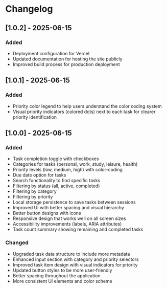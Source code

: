 # Changelog

## [1.0.2] - 2025-06-15

### Added
- Deployment configuration for Vercel
- Updated documentation for hosting the site publicly
- Improved build process for production deployment

## [1.0.1] - 2025-06-15

### Added
- Priority color legend to help users understand the color coding system
- Visual priority indicators (colored dots) next to each task for clearer priority identification

## [1.0.0] - 2025-06-15

### Added
- Task completion toggle with checkboxes
- Categories for tasks (personal, work, study, leisure, health)
- Priority levels (low, medium, high) with color-coding
- Due date option for tasks
- Search functionality to find specific tasks
- Filtering by status (all, active, completed)
- Filtering by category
- Filtering by priority
- Local storage persistence to save tasks between sessions
- Improved UI with better spacing and visual hierarchy
- Better button designs with icons
- Responsive design that works well on all screen sizes
- Accessibility improvements (labels, ARIA attributes)
- Task count summary showing remaining and completed tasks

### Changed
- Upgraded task data structure to include more metadata
- Enhanced input section with category and priority selectors
- Improved task item design with visual indicators for priority
- Updated button styles to be more user-friendly
- Better spacing throughout the application
- More consistent UI elements and color scheme
